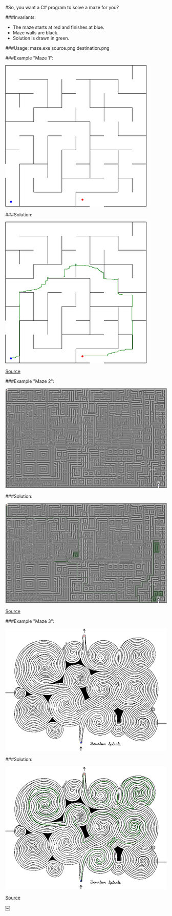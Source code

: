 #So, you want a C# program to solve a maze for you?

###Invariants:
* The maze starts at red and finishes at blue.
* Maze walls are black.
* Solution is drawn in green.

###Usage:
maze.exe source.png destination.png

###Example "Maze 1":

![Maze1](maze1.png)

###Solution:

![Maze1](maze1solution.png)

[Source](http://www.doolhoven.com/gemakkelijke-doolhof-01.htm)


###Example "Maze 2":

![Maze2](maze2.png)

###Solution:

![Maze2](maze2solution.png)

[Source](http://www.astrolog.org/labyrnth/art.htm)

###Example "Maze 3":

![Maze3](maze3.png)

###Solution:

![Maze3](maze3solution.png)

[Source](http://gwydir.demon.co.uk/jo/maze/other/index.htm)



￼
